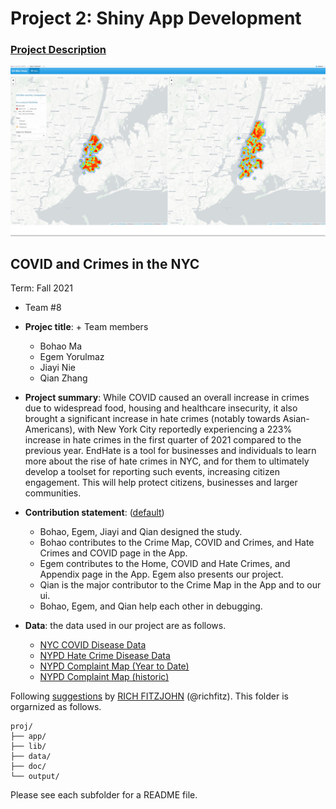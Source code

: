# Project 2: Shiny App Development

### [Project Description](doc/project2_desc.md)

![screenshot](doc/figs/map.jpg)
## COVID and Crimes in the NYC
Term: Fall 2021

+ Team #8
+ **Projec title**: + Team members
	+ Bohao Ma
	+ Egem Yorulmaz
	+ Jiayi Nie
	+ Qian Zhang

+ **Project summary**: While COVID caused an overall increase in crimes due to widespread food, housing and healthcare insecurity, it also brought a significant increase in hate crimes (notably towards Asian-Americans), with New York City reportedly experiencing a 223% increase in hate crimes in the first quarter of 2021 compared to the previous year. EndHate is a tool for businesses and individuals to learn more about the rise of hate crimes in NYC, and for them to ultimately develop a toolset for reporting such events, increasing citizen engagement. This will help protect citizens, businesses and larger communities.

+ **Contribution statement**: ([default](doc/a_note_on_contributions.md))
	+ Bohao, Egem, Jiayi and Qian designed the study.
	+ Bohao contributes to the Crime Map, COVID and Crimes, and Hate Crimes and COVID page in the App.
	+ Egem contributes to the Home, COVID and Hate Crimes, and Appendix page in the App. Egem also presents our project.
	+ Qian is the major contributor to the Crime Map in the App and to our ui.
	+ Bohao, Egem, and Qian help each other in debugging.

+ **Data**: the data used in our project are as follows.
	+ [NYC COVID Disease Data](https://github.com/nychealth/coronavirus-data)
	+ [NYPD Hate Crime Disease Data](https://data.cityofnewyork.us/Public-Safety/NYPD-Hate-Crimes/bqiq-cu78)
	+ [NYPD Complaint Map (Year to Date)](https://data.cityofnewyork.us/Public-Safety/NYPD-Complaint-Map-Year-to-Date-/2fra-mtpn)
	+ [NYPD Complaint Map (historic)](https://data.cityofnewyork.us/Public-Safety/NYPD-Complaint-Map-Historic-/57mv-nv28)

Following [suggestions](http://nicercode.github.io/blog/2013-04-05-projects/) by [RICH FITZJOHN](http://nicercode.github.io/about/#Team) (@richfitz). This folder is orgarnized as follows.

```
proj/
├── app/
├── lib/
├── data/
├── doc/
└── output/
```

Please see each subfolder for a README file.

